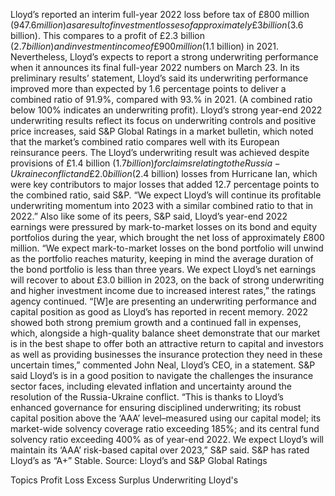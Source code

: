 Lloyd’s reported an interim full-year 2022 loss before tax of £800 million ($947.6 million) as a result of investment losses of approximately £3 billion ($3.6 billion).
This compares to a profit of £2.3 billion ($2.7 billion) and investment income of £900 million ($1.1 billion) in 2021.
Nevertheless, Lloyd’s expects to report a strong underwriting performance when it announces its final full-year 2022 numbers on March 23.
In its preliminary results’ statement, Lloyd’s said its underwriting performance improved more than expected by 1.6 percentage points to deliver a combined ratio of 91.9%, compared with 93.% in 2021. (A combined ratio below 100% indicates an underwriting profit).
Lloyd’s strong year-end 2022 underwriting results reflect its focus on underwriting controls and positive price increases, said S&P Global Ratings in a market bulletin, which noted that the market’s combined ratio compares well with its European reinsurance peers.
The Lloyd’s underwriting result was achieved despite provisions of £1.4 billion ($1.7 billion) for claims relating to the Russia-Ukraine conflict and £2.0 billion ($2.4 billion) losses from Hurricane Ian, which were key contributors to major losses that added 12.7 percentage points to the combined ratio, said S&P. “We expect Lloyd’s will continue its profitable underwriting momentum into 2023 with a similar combined ratio to that in 2022.”
Also like some of its peers, S&P said, Lloyd’s year-end 2022 earnings were pressured by mark-to-market losses on its bond and equity portfolios during the year, which brought the net loss of approximately £800 million.
“We expect mark-to-market losses on the bond portfolio will unwind as the portfolio reaches maturity, keeping in mind the average duration of the bond portfolio is less than three years. We expect Lloyd’s net earnings will recover to about £3.0 billion in 2023, on the back of strong underwriting and higher investment income due to increased interest rates,” the ratings agency continued.
“[W]e are presenting an underwriting performance and capital position as good as Lloyd’s has reported in recent memory. 2022 showed both strong premium growth and a continued fall in expenses, which, alongside a high-quality balance sheet demonstrate that our market is in the best shape to offer both an attractive return to capital and investors as well as providing businesses the insurance protection they need in these uncertain times,” commented John Neal, Lloyd’s CEO, in a statement.
S&P said Lloyd’s is in a good position to navigate the challenges the insurance sector faces, including elevated inflation and uncertainty around the resolution of the Russia-Ukraine conflict.
“This is thanks to Lloyd’s enhanced governance for ensuring disciplined underwriting; its robust capital position above the ‘AAA’ level–measured using our capital model; its market-wide solvency coverage ratio exceeding 185%; and its central fund solvency ratio exceeding 400% as of year-end 2022. We expect Lloyd’s will maintain its ‘AAA’ risk-based capital over 2023,” S&P said.
S&P has rated Lloyd’s as “A+” Stable.
Source: Lloyd’s and S&P Global Ratings

Topics
Profit Loss
Excess Surplus
Underwriting
Lloyd's
